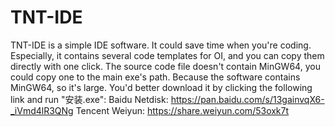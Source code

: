 # TNT-IDE
TNT-IDE is a simple IDE software. It could save time when you're coding. Especially, it contains several code templates for OI, and you can copy them directly with one click.
The source code file doesn't contain MinGW64, you could copy one to the main exe's path.
Because the software contains MinGW64, so it's large. You'd better download it by clicking the following link and run "安装.exe":
Baidu Netdisk: https://pan.baidu.com/s/13gainvqX6-_iVmd4lR3QNg
Tencent Weiyun: https://share.weiyun.com/53oxk7t
